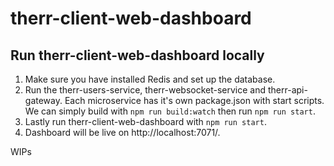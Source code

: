 # therr-client-web-dashboard

## Run therr-client-web-dashboard locally
1. Make sure you have installed Redis and set up the database.
2. Run the therr-users-service, therr-websocket-service and therr-api-gateway. Each microservice has it's own package.json with start scripts. We can simply build with `npm run build:watch` then run `npm run start`.
3. Lastly run therr-client-web-dashboard with `npm run start`.
4. Dashboard will be live on http://localhost:7071/. 

WIPs
